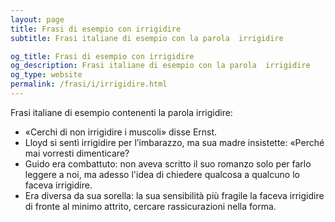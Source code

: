 ```yaml
---
layout: page
title: Frasi di esempio con irrigidire 
subtitle: Frasi italiane di esempio con la parola  irrigidire

og_title: Frasi di esempio con irrigidire 
og_description: Frasi italiane di esempio con la parola  irrigidire
og_type: website
permalink: /frasi/i/irrigidire.html
---
```


Frasi italiane di esempio contenenti la parola irrigidire:


- «Cerchi di non irrigidire i muscoli» disse Ernst.
- Lloyd si sentì irrigidire per l’imbarazzo, ma sua madre insistette: «Perché mai vorresti dimenticare?
- Guido era combattuto: non aveva scritto il suo romanzo solo per farlo leggere a noi, ma adesso l'idea di chiedere qualcosa a qualcuno lo faceva irrigidire.
- Era diversa da sua sorella: la sua sensibilità più fragile la faceva irrigidire di fronte al minimo attrito, cercare rassicurazioni nella forma.
